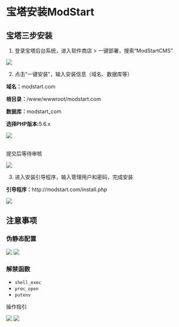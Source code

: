 # 宝塔安装ModStart

## 宝塔三步安装


1. 登录宝塔后台系统，进入软件商店 > 一键部署，搜索“ModStartCMS”

<img style="max-width:500px;" src="https://mz-assets.tecmz.com/data//1.png">

2. 点击“一键安装”，输入安装信息（域名、数据库等）

<p><strong>域名：</strong>modstart.com</p>
<p><strong>根目录：</strong>/www/wwwroot/modstart.com</p>
<p><strong>数据库：</strong>modstart_com</p>
<p><strong>选择PHP版本:</strong>5.6.x</p>
<img style="max-width:500px;" src="https://mz-assets.tecmz.com/data//2.png">
<br>
<br>
<p>提交后等待审核</p>
<img style="max-width:500px;" src="https://mz-assets.tecmz.com/data//3.png">


3. 进入安装引导程序，输入管理用户和密码，完成安装

<p><strong>引导程序：</strong>http://modstart.com/install.php</p>

<img style="max-width:500px;" src="https://mz-assets.tecmz.com/data//4.jpg">

## 注意事项

### 伪静态配置

<img style="max-width:500px;" src="https://mz-assets.tecmz.com/data//7.png">

<img style="max-width:500px;" src="https://mz-assets.tecmz.com/data//8.png">

### 解禁函数

- `shell_exec`
- `proc_open`
- `putenv`

操作指引

<img style="max-width:500px;" src="https://mz-assets.tecmz.com/data//5.png">
<img style="max-width:500px;" src="https://mz-assets.tecmz.com/data//6.png">
